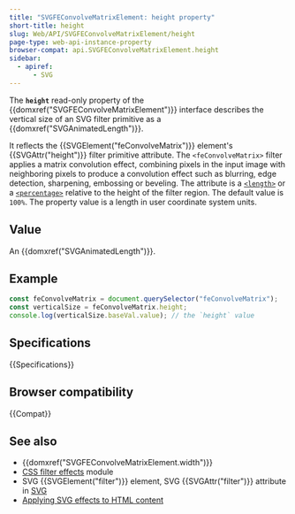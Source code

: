 ```yaml
---
title: "SVGFEConvolveMatrixElement: height property"
short-title: height
slug: Web/API/SVGFEConvolveMatrixElement/height
page-type: web-api-instance-property
browser-compat: api.SVGFEConvolveMatrixElement.height
sidebar:
  - apiref:
      - SVG
---
```


The **`height`** read-only property of the {{domxref("SVGFEConvolveMatrixElement")}} interface describes the vertical size of an SVG filter primitive as a {{domxref("SVGAnimatedLength")}}.

It reflects the {{SVGElement("feConvolveMatrix")}} element's {{SVGAttr("height")}} filter primitive attribute. The `<feConvolveMatrix>` filter applies a matrix convolution effect, combining pixels in the input image with neighboring pixels to produce a convolution effect such as blurring, edge detection, sharpening, embossing or beveling. The attribute is a [`<length>`](/en-US/docs/Web/SVG/Guides/Content_type#length) or a [`<percentage>`](/en-US/docs/Web/SVG/Guides/Content_type#percentage) relative to the height of the filter region. The default value is `100%`. The property value is a length in user coordinate system units.

## Value

An {{domxref("SVGAnimatedLength")}}.

## Example

```js
const feConvolveMatrix = document.querySelector("feConvolveMatrix");
const verticalSize = feConvolveMatrix.height;
console.log(verticalSize.baseVal.value); // the `height` value
```

## Specifications

{{Specifications}}

## Browser compatibility

{{Compat}}

## See also

- {{domxref("SVGFEConvolveMatrixElement.width")}}
- [CSS filter effects](/en-US/docs/Web/CSS/CSS_filter_effects) module
- SVG {{SVGElement("filter")}} element, SVG {{SVGAttr("filter")}} attribute in [SVG](/en-US/docs/Web/SVG)
- [Applying SVG effects to HTML content](/en-US/docs/Web/SVG/Guides/Applying_SVG_effects_to_HTML_content)
